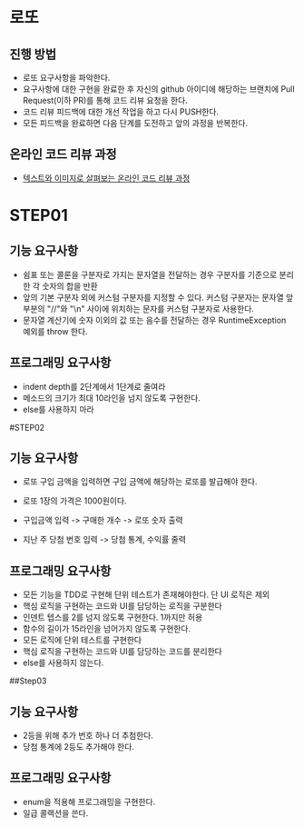 # 로또
## 진행 방법
* 로또 요구사항을 파악한다.
* 요구사항에 대한 구현을 완료한 후 자신의 github 아이디에 해당하는 브랜치에 Pull Request(이하 PR)를 통해 코드 리뷰 요청을 한다.
* 코드 리뷰 피드백에 대한 개선 작업을 하고 다시 PUSH한다.
* 모든 피드백을 완료하면 다음 단계를 도전하고 앞의 과정을 반복한다.

## 온라인 코드 리뷰 과정
* [텍스트와 이미지로 살펴보는 온라인 코드 리뷰 과정](https://github.com/next-step/nextstep-docs/tree/master/codereview)

# STEP01
## 기능 요구사항
- 쉼표 또는 콜론을 구분자로 가지는 문자열을 전달하는 경우 구분자를 기준으로 분리한 각 숫자의 합을 반환
- 앞의 기본 구분자 외에 커스텀 구분자를 지정할 수 있다. 커스텀 구분자는 문자열 앞부분의 "//"와 "\n" 사이에 위치하는 문자를 커스텀 구분자로 사용한다.
- 문자열 계산기에 숫자 이외의 값 또는 음수를 전달하는 경우 RuntimeException 예외를 throw 한다.

## 프로그래밍 요구사항
- indent depth를 2단계에서 1단계로 줄여라
- 메소드의 크기가 최대 10라인을 넘지 않도록 구현한다.
- else를 사용하지 마라

#STEP02
## 기능 요구사항
- 로또 구입 금액을 입력하면 구입 금액에 해당하는 로또를 발급해야 한다.
- 로또 1장의 가격은 1000원이다.

- 구입금액 입력 -> 구매한 개수 -> 로또 숫자 출력
- 지난 주 당첨 번호 입력 -> 당첨 통계, 수익률 줄력

## 프로그래밍 요구사항
- 모든 기능을 TDD로 구현해 단위 테스트가 존재해야한다. 단 UI 로직은 제외
- 핵심 로직을 구현하는 코드와 UI를 담당하는 로직을 구분한다
- 인덴트 텝스를 2를 넘지 않도록 구현한다. 1까지만 허용
- 함수의 길이가 15라인을 넘어가지 않도록 구현한다.
- 모든 로직에 단위 테스트를 구현한다
- 핵심 로직을 구현하는 코드와 UI를 담당하는 코드를 분리한다
- else를 사용하지 않는다. 

##Step03
## 기능 요구사항
- 2등을 위해 추가 번호 하나 더 추첨한다.
- 당첨 통계에 2등도 추가해야 한다.

## 프로그래밍 요구사항
- enum을 적용해 프로그래밍을 구현한다.
- 일급 콜랙션을 쓴다.